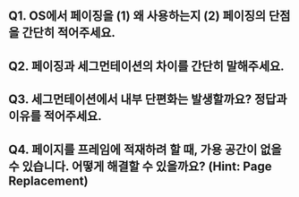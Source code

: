 
## Q1. OS에서 페이징을 (1) 왜 사용하는지 (2) 페이징의 단점을 간단히 적어주세요.

## Q2. 페이징과 세그먼테이션의 차이를 간단히 말해주세요.

## Q3. 세그먼테이션에서 내부 단편화는 발생할까요? 정답과 이유를 적어주세요.

## Q4. 페이지를 프레임에 적재하려 할 때, 가용 공간이 없을 수 있습니다. 어떻게 해결할 수 있을까요? (Hint: Page Replacement)
